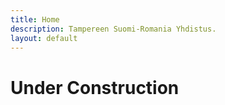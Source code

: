 ```yaml
---
title: Home
description: Tampereen Suomi-Romania Yhdistus.
layout: default
---
```


# Under Construction
